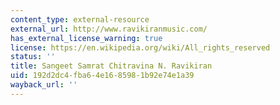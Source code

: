 ```yaml
---
content_type: external-resource
external_url: http://www.ravikiranmusic.com/
has_external_license_warning: true
license: https://en.wikipedia.org/wiki/All_rights_reserved
status: ''
title: Sangeet Samrat Chitravina N. Ravikiran
uid: 192d2dc4-fba6-4e16-8598-1b92e74e1a39
wayback_url: ''
---
```

